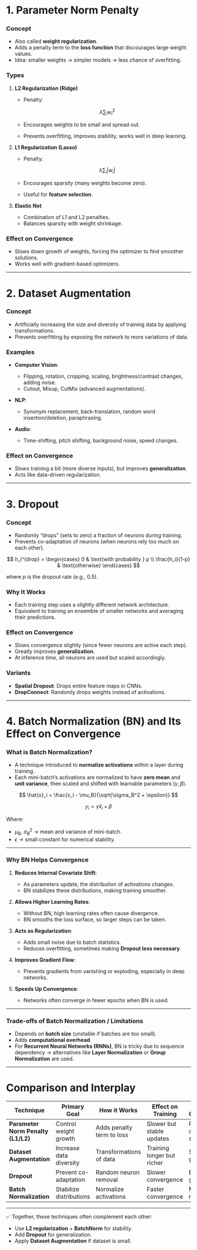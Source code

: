 # **1. Parameter Norm Penalty**

### **Concept**

- Also called **weight regularization**.
- Adds a penalty term to the **loss function** that discourages large weight values.
- Idea: smaller weights → simpler models → less chance of overfitting.

### **Types**

1. **L2 Regularization (Ridge)**

   - Penalty:

     $$
     \lambda \sum_{i} w_i^2
     $$

   - Encourages weights to be small and spread out.
   - Prevents overfitting, improves stability, works well in deep learning.

2. **L1 Regularization (Lasso)**

   - Penalty:

     $$
     \lambda \sum_{i} |w_i|
     $$

   - Encourages sparsity (many weights become zero).
   - Useful for **feature selection**.

3. **Elastic Net**

   - Combination of L1 and L2 penalties.
   - Balances sparsity with weight shrinkage.

### **Effect on Convergence**

- Slows down growth of weights, forcing the optimizer to find smoother solutions.
- Works well with gradient-based optimizers.

---

# **2. Dataset Augmentation**

### **Concept**

- Artificially increasing the size and diversity of training data by applying transformations.
- Prevents overfitting by exposing the network to more variations of data.

### **Examples**

- **Computer Vision**:

  - Flipping, rotation, cropping, scaling, brightness/contrast changes, adding noise.
  - Cutout, Mixup, CutMix (advanced augmentations).

- **NLP**:

  - Synonym replacement, back-translation, random word insertion/deletion, paraphrasing.

- **Audio**:

  - Time-shifting, pitch shifting, background noise, speed changes.

### **Effect on Convergence**

- Slows training a bit (more diverse inputs), but improves **generalization**.
- Acts like data-driven regularization.

---

# **3. Dropout**

### **Concept**

- Randomly “drops” (sets to zero) a fraction of neurons during training.
- Prevents co-adaptation of neurons (when neurons rely too much on each other).

$$
h_i^{drop} = \begin{cases}
0 & \text{with probability } p \\
\frac{h_i}{1-p} & \text{otherwise}
\end{cases}
$$

where $p$ is the dropout rate (e.g., 0.5).

### **Why It Works**

- Each training step uses a slightly different network architecture.
- Equivalent to training an ensemble of smaller networks and averaging their predictions.

### **Effect on Convergence**

- Slows convergence slightly (since fewer neurons are active each step).
- Greatly improves **generalization**.
- At inference time, all neurons are used but scaled accordingly.

### **Variants**

- **Spatial Dropout**: Drops entire feature maps in CNNs.
- **DropConnect**: Randomly drops weights instead of activations.

---

# **4. Batch Normalization (BN) and Its Effect on Convergence**

### **What is Batch Normalization?**

- A technique introduced to **normalize activations** within a layer during training.
- Each mini-batch’s activations are normalized to have **zero mean** and **unit variance**, then scaled and shifted with learnable parameters ($\gamma, \beta$).

$$
\hat{x}_i = \frac{x_i - \mu_B}{\sqrt{\sigma_B^2 + \epsilon}}
$$

$$
y_i = \gamma \hat{x}_i + \beta
$$

Where:

- $\mu_B$, $\sigma_B^2$ → mean and variance of mini-batch.
- $\epsilon$ → small constant for numerical stability.

---

### **Why BN Helps Convergence**

1. **Reduces Internal Covariate Shift**:

   - As parameters update, the distribution of activations changes.
   - BN stabilizes these distributions, making training smoother.

2. **Allows Higher Learning Rates**:

   - Without BN, high learning rates often cause divergence.
   - BN smooths the loss surface, so larger steps can be taken.

3. **Acts as Regularization**:

   - Adds small noise due to batch statistics.
   - Reduces overfitting, sometimes making **Dropout less necessary**.

4. **Improves Gradient Flow**:

   - Prevents gradients from vanishing or exploding, especially in deep networks.

5. **Speeds Up Convergence**:

   - Networks often converge in fewer epochs when BN is used.

---

### **Trade-offs of Batch Normalization** / **Limitations**

- Depends on **batch size** (unstable if batches are too small).
- Adds **computational overhead**.
- For **Recurrent Neural Networks (RNNs)**, BN is tricky due to sequence dependency → alternatives like **Layer Normalization** or **Group Normalization** are used.

---

# **Comparison and Interplay**

| Technique                          | Primary Goal            | How it Works              | Effect on Training         | Effect on Generalization           |
| ---------------------------------- | ----------------------- | ------------------------- | -------------------------- | ---------------------------------- |
| **Parameter Norm Penalty (L1/L2)** | Control weight growth   | Adds penalty term to loss | Slower but stable updates  | Reduces overfitting, sparsity (L1) |
| **Dataset Augmentation**           | Increase data diversity | Transformations of data   | Training longer but richer | Strong generalization              |
| **Dropout**                        | Prevent co-adaptation   | Random neuron removal     | Slower convergence         | Excellent generalization           |
| **Batch Normalization**            | Stabilize distributions | Normalize activations     | Faster convergence         | Mild regularization                |

---

✅ Together, these techniques often complement each other:

- Use **L2 regularization** + **BatchNorm** for stability.
- Add **Dropout** for generalization.
- Apply **Dataset Augmentation** if dataset is small.
